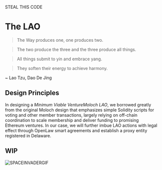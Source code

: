 STEAL THIS CODE 

# The LAO

> The Way produces one, one produces two.

> The two produce the three and the three produce all things.

> All things submit to yin and embrace yang.

> They soften their energy to achieve harmony. 

~ Lao Tzu, Dao De Jing

## Design Principles

In designing a *Minimum Viable VentureMoloch LAO*, we borrowed greatly from the original Moloch design that emphasizes simple Solidity scripts for voting and other member transactions, largely relying on off-chain coordination to scale membership and deliver funding to promising Ethereum ventures. In our case, we will further imbue LAO actions with legal effect through OpenLaw smart agreements and establish a proxy entity registered in Delaware.

## WIP

![SPACEINVADERGIF](https://media.giphy.com/media/KY2ZMhnCxP008/giphy.gif)

